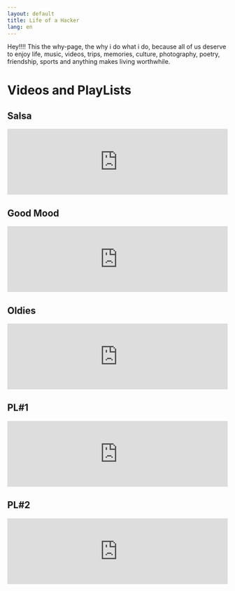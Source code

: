 ```yaml
---
layout: default
title: Life of a Hacker
lang: en
---
```

Hey!!!! This the why-page, the why i do what i do, because all of us deserve to enjoy life, music, videos, trips, memories, culture, photography, poetry, friendship, sports and anything makes living worthwhile.

<h1 class="display-1">Videos and PlayLists</h1>

<div class="row">
  <div class="col">
    <h2 class="display-2">Salsa</h2>
    <iframe width="100%" src="https://www.youtube.com/embed/videoseries?list=PLAx5WRK7eNtkkV1draa-cICAeILScpJX9" frameborder="0" allow="accelerometer; autoplay; encrypted-media; gyroscope; picture-in-picture" allowfullscreen></iframe>
  </div>

  <div class="col">
    <h2 class="display-2">Good Mood</h2>
    <iframe width="100%" src="https://www.youtube.com/embed/videoseries?list=PLAx5WRK7eNtlwn96im4HOpAm5HZaL9deo" frameborder="0" allow="accelerometer; autoplay; encrypted-media; gyroscope; picture-in-picture" allowfullscreen></iframe>
  </div>
</div>

<div class="row">
  <div class="col">
    <h2 class="display-2">Oldies</h2>
    <iframe width="100%" src="https://www.youtube.com/embed/videoseries?list=PLAx5WRK7eNtnmlqrUY2ADG3KWQa5ciwtm" frameborder="0" allow="accelerometer; autoplay; encrypted-media; gyroscope; picture-in-picture" allowfullscreen></iframe>
  </div>

  <div class="col">
    <h2 class="display-2">PL#1</h2>
    <iframe width="100%" src="https://www.youtube.com/embed/videoseries?list=PLAx5WRK7eNtlxXgIF6x3ocfntUO6X_R22" frameborder="0" allow="accelerometer; autoplay; encrypted-media; gyroscope; picture-in-picture" allowfullscreen></iframe>
  </div>

</div>

<div class="row">
  <div class="col">
    <h2 class="display-2">PL#2</h2>
    <iframe width="100%" src="https://www.youtube.com/embed/videoseries?list=PLAx5WRK7eNtlWSz1k2wXzXp3lGapo1BUc" frameborder="0" allow="accelerometer; autoplay; encrypted-media; gyroscope; picture-in-picture" allowfullscreen></iframe>
  </div>
</div>
